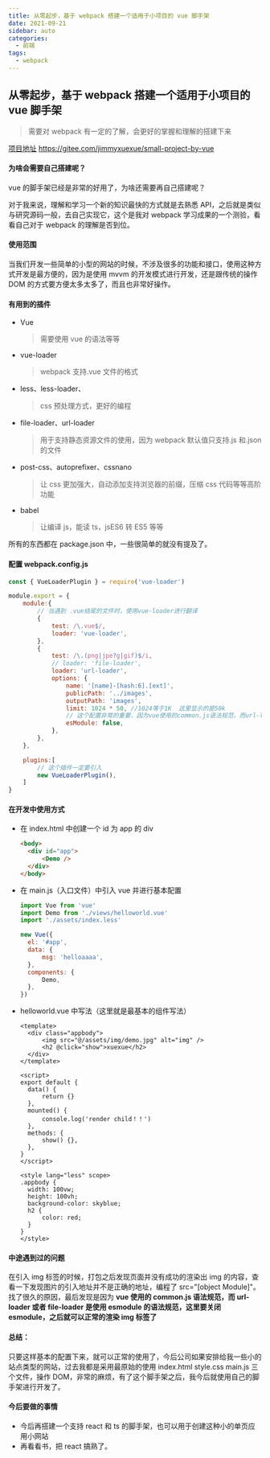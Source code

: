 ```yaml
---
title: 从零起步，基于 webpack 搭建一个适用于小项目的 vue 脚手架
date: 2021-09-21
sidebar: auto
categories:
  - 前端
tags:
  - webpack
---
```


## 从零起步，基于 webpack 搭建一个适用于小项目的 vue 脚手架

> 需要对 webpack 有一定的了解，会更好的掌握和理解的搭建下来

[项目地址](https://gitee.com/jimmyxuexue/small-project-by-vue) https://gitee.com/jimmyxuexue/small-project-by-vue

#### 为啥会需要自己搭建呢？

vue 的脚手架已经是非常的好用了，为啥还需要再自己搭建呢？

对于我来说，理解和学习一个新的知识最快的方式就是去熟悉 API，之后就是类似与研究源码一般，去自己实现它，这个是我对 webpack 学习成果的一个测验，看看自己对于 webpack 的理解是否到位。

#### 使用范围

当我们开发一些简单的小型的网站的时候，不涉及很多的功能和接口，使用这种方式开发是最方便的，因为是使用 mvvm 的开发模式进行开发，还是跟传统的操作 DOM 的方式要方便太多太多了，而且也非常好操作。

#### 有用到的插件

- Vue

  > 需要使用 vue 的语法等等

- vue-loader

  > webpack 支持.vue 文件的格式

- less、less-loader、

  > css 预处理方式，更好的编程

- file-loader、url-loader

  > 用于支持静态资源文件的使用，因为 webpack 默认值只支持.js 和.json 的文件

- post-css、autoprefixer、cssnano

  > 让 css 更加强大，自动添加支持浏览器的前缀，压缩 css 代码等等高阶功能

- babel

  > 让编译 js，能读 ts，jsES6 转 ES5 等等

所有的东西都在 package.json 中，一些很简单的就没有提及了。

#### 配置 webpack.config.js

```js
const { VueLoaderPlugin } = require('vue-loader')

module.export = {
    module:{
        // 当遇到 .vue结尾的文件时，使用vue-loader进行翻译
        {
            test: /\.vue$/,
            loader: 'vue-loader',
        },
		{
            test: /\.(png|jpe?g|gif)$/i,
            // loader: 'file-loader',
            loader: 'url-loader',
            options: {
                name: '[name]-[hash:6].[ext]',
                publicPath: '../images',
                outputPath: 'images',
                limit: 1024 * 50, //1024等于1K  这里显示的是50k
                // 这个配置非常的重要，因为vue使用的common.js语法规范，而url-loader或者file-loader是使用esmodule的语法规范，这里要关闭esmodule，否则在引入路径的时候是会报错的
    			esModule: false,
            },
        },
    },

    plugins:[
        // 这个插件一定要引入
        new VueLoaderPlugin(),
    ]
}
```

#### 在开发中使用方式

- 在 index.html 中创建一个 id 为 app 的 div

  ```html
  <body>
  	<div id="app">
  		<Demo />
  	</div>
  </body>
  ```

- 在 main.js（入口文件）中引入 vue 并进行基本配置

  ```js
  import Vue from 'vue'
  import Demo from './views/helloworld.vue'
  import './assets/index.less'

  new Vue({
  	el: '#app',
  	data: {
  		msg: 'helloaaaa',
  	},
  	components: {
  		Demo,
  	},
  })
  ```

- helloworld.vue 中写法（这里就是最基本的组件写法）

  ```vue
  <template>
  	<div class="appbody">
  		<img src="@/assets/img/demo.jpg" alt="img" />
  		<h2 @click="show">xuexue</h2>
  	</div>
  </template>

  <script>
  export default {
  	data() {
  		return {}
  	},
  	mounted() {
  		console.log('render child！！')
  	},
  	methods: {
  		show() {},
  	},
  }
  </script>

  <style lang="less" scope>
  .appbody {
  	width: 100vw;
  	height: 100vh;
  	background-color: skyblue;
  	h2 {
  		color: red;
  	}
  }
  </style>
  ```

#### 中途遇到过的问题

在引入 img 标签的时候，打包之后发现页面并没有成功的渲染出 img 的内容，查看一下发现图片的引入地址并不是正确的地址，编程了 src="[object Module]"。找了很久的原因，最后发现是因为 **vue 使用的 common.js 语法规范，而 url-loader 或者 file-loader 是使用 esmodule 的语法规范，这里要关闭 esmodule，之后就可以正常的渲染 img 标签了**

#### 总结：

只要这样基本的配置下来，就可以正常的使用了，今后公司如果安排给我一些小的站点类型的网站，过去我都是采用最原始的使用 index.html style.css main.js 三个文件，操作 DOM，非常的麻烦，有了这个脚手架之后，我今后就使用自己的脚手架进行开发了。

#### 今后要做的事情

- 今后再搭建一个支持 react 和 ts 的脚手架，也可以用于创建这种小的单页应用小网站
- 再看看书，把 react 搞熟了。
